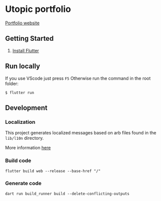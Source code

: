 # Utopic portfolio

[Portfolio website](https://utopicnarwhal.github.io/)

## Getting Started

1. [Install Flutter](https://flutter.dev/docs/get-started/install)

## Run locally

If you use VScode just press `F5`
Otherwise run the command in the root folder:

```
$ flutter run
```

## Development

### Localization

This project generates localized messages based on arb files found in the `lib/l10n` directory.

More information [here](https://marketplace.visualstudio.com/items?itemName=localizely.flutter-intl)

### Build code

```
flutter build web --release --base-href "/"
```

### Generate code

```
dart run build_runner build --delete-conflicting-outputs
```

